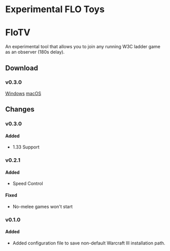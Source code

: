 # Experimental FLO Toys

# FloTV

An experimental tool that allows you to join any running W3C ladder game as an observer (180s delay).

## Download

### v0.3.0

[Windows](https://github.com/w3champions/flo-lab/releases/download/flo-tv-0.3.0/flo-tv-0.3.0-Windows.zip)
[macOS](https://github.com/w3champions/flo-lab/releases/download/flo-tv-0.3.0/flo-tv-0.3.0-macOS.zip)


## Changes

### v0.3.0

#### Added
- 1.33 Support

### v0.2.1

#### Added
- Speed Control

#### Fixed
- No-melee games won't start

### v0.1.0

#### Added
- Added configuration file to save non-default Warcraft III installation path.
